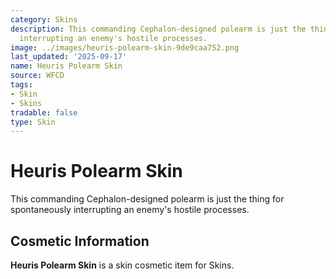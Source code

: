 ```yaml
---
category: Skins
description: This commanding Cephalon-designed polearm is just the thing for spontaneously
  interrupting an enemy's hostile processes.
image: ../images/heuris-polearm-skin-9de9caa752.png
last_updated: '2025-09-17'
name: Heuris Polearm Skin
source: WFCD
tags:
- Skin
- Skins
tradable: false
type: Skin
---
```


# Heuris Polearm Skin

This commanding Cephalon-designed polearm is just the thing for spontaneously interrupting an enemy's hostile processes.

## Cosmetic Information

**Heuris Polearm Skin** is a skin cosmetic item for Skins.

